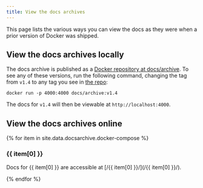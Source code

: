 ```yaml
---
title: View the docs archives
---
```


This page lists the various ways you can view the docs as they were when a
prior version of Docker was shipped.

## View the docs archives locally

The docs archive is published as a [Docker repository at docs/archive](https://hub.docker.com/r/docs/archive/tags/).
To see any of these versions, run the following command, changing
the tag from `v1.4` to any tag you see in [the repo](https://hub.docker.com/r/docs/archive/tags/):

```shell
docker run -p 4000:4000 docs/archive:v1.4
```

The docs for `v1.4` will then be viewable at `http://localhost:4000`.

## View the docs archives online

{% for item in site.data.docsarchive.docker-compose %}

### {{ item[0] }}

Docs for {{ item[0] }} are accessible at [/{{ item[0] }}/](/{{ item[0] }}/).

{% endfor %}
